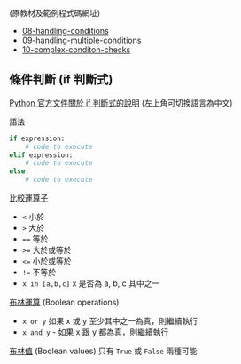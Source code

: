 (原教材及範例程式碼網址)
* [08-handling-conditions](https://github.com/microsoft/c9-python-getting-started/tree/master/python-for-beginners/08%20-%20Handling%20conditions)
* [09-handling-multiple-conditions](https://github.com/microsoft/c9-python-getting-started/tree/master/python-for-beginners/09%20-%20Handling%20multiple%20conditions)
* [10-complex-conditon-checks](https://github.com/microsoft/c9-python-getting-started/tree/master/python-for-beginners/10%20-%20Complex%20conditon%20checks)


## 條件判斷 (if 判斷式)

[Python 官方文件關於 if 判斷式的說明](https://docs.python.org/3/reference/compound_stmts.html#the-if-statement) (左上角可切換語言為中文)

語法

```python
if expression:
    # code to execute
elif expression:
    # code to execute
else:
    # code to execute
```

[比較運算子](https://docs.python.org/3/library/stdtypes.html#comparisons)

- `<` 小於
- `>` 大於
- `==` 等於
- `>=` 大於或等於
- `<=` 小於或等於
- `!=` 不等於
- `x in [a,b,c]` x 是否為 a, b, c 其中之一

[布林運算](https://docs.python.org/3/library/stdtypes.html#boolean-operations-and-or-not) (Boolean operations)

- `x or y` 如果 x 或 y 至少其中之一為真，則繼續執行
- `x and y` - 如果 x 跟 y 都為真，則繼續執行

[布林值](https://docs.python.org/3/library/stdtypes.html#boolean-values) (Boolean values) 只有 `True` 或 `False` 兩種可能
